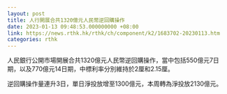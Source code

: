 ```yaml
---
layout: post
title: 人行開展合共1320億元人民幣逆回購操作
date: 2023-01-13 09:48:53.000000000 +08:00
link: https://news.rthk.hk/rthk/ch/component/k2/1683702-20230113.htm
categories: rthk
---
```


人民銀行公開市場開展合共1320億元人民幣逆回購操作，當中包括550億元7日期，以及770億元14日期，中標利率分別維持於2厘和2.15厘。

逆回購操作量連升3日，單日淨投放增至1300億元，本周轉為淨投放2130億元。
